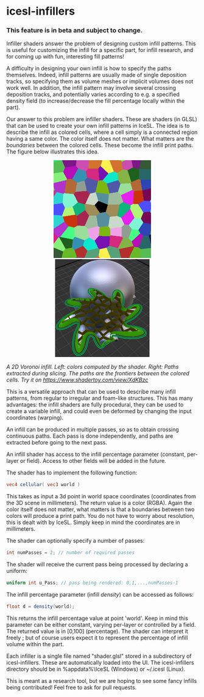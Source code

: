 # icesl-infillers

### This feature is in beta and subject to change.

Infiller shaders answer the problem of designing custom infill patterns. This is useful for customizing the infill for a specific part, for infill research, and for coming up with fun, interesting fill patterns!

A difficulty in designing your own infill is how to specify the paths themselves. Indeed, infill patterns are usually made of single deposition tracks, so specifying them as volume meshes or implicit volumes does not work well. In addition, the infill pattern may involve several crossing deposition tracks, and potentially varies according to e.g. a specified density field (to increase/decrease the fill percentage locally within the part).

Our answer to this problem are infiller shaders. These are shaders (in GLSL) that can be used to create your own infill patterns in IceSL. The idea is to describe the infill as colored cells, where a cell simply is a connected region having a same color. The color itself does not matter. What matters are the *boundaries* between the colored cells. These become the infill print paths. The figure below illustrates this idea.

<p align="center">
<img src="Voro2D/voro2d_cells.png" height=256px/> <img src="Voro2D/voro2d_sliced.jpg" height=256px/>
</p>

*A 2D Voronoi infill. Left: colors computed by the shader. Right: Paths extracted during slicing. The paths are the frontiers between the colored cells. Try it on https://www.shadertoy.com/view/XdKBzc*

This is a versatile approach that can be used to describe many infill patterns, from regular to irregular and foam-like structures. This has many advantages: the infill shaders are fully procedural, they can be used to create a variable infill, and could even be deformed by changing the input coordinates (warping).

An infill can be produced in multiple passes, so as to obtain crossing continuous paths. Each pass is done independently, and paths are extracted before going to the next pass.

An infill shader has access to the infill percentage parameter (constant, per-layer or field). 
Access to other fields will be added in the future.

The shader has to implement the following function:
```glsl
vec4 cellular( vec3 world )
```

This takes as input a 3d point in world space coordinates (coordinates from the 3D scene in millimeters). The return value is a color (RGBA). Again the color itself does not matter, what matters is that a boundaries between two colors will produce a print path. You do not have to worry about resolution, this is dealt with by IceSL. Simply keep in mind the coordinates are in millimeters.

The shader can optionally specify a number of passes:
```glsl
int numPasses = 2; // number of required passes
```

The shader will receive the current pass being processed by declaring a uniform:
```glsl
uniform int u_Pass; // pass being rendered: 0,1,...,numPasses-1
```

The infill percentage parameter (infill _density_) can be accessed as follows:
```glsl
float d = density(world);
```
This returns the infill percentage value at point 'world'. Keep in mind this parameter can be either constant, varying per-layer or controlled by a field.
The returned value is in [0,100] (percentage). The shader can interpret it freely ; but of course users expect it to represent the percentage of infill volume within the part.

Each infiller is a single file named "shader.glsl" stored in a subdirectory of icesl-infillers. These are automatically loaded into the UI. The icesl-infillers directory should be in %appdata%\IceSL (Windows) or ~/.icesl (Linux).

This is meant as a research tool, but we are hoping to see some fancy infills being contributed! Feel free to ask for pull requests.
